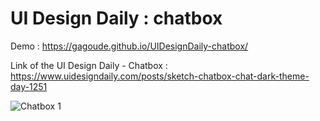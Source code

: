 # UI Design Daily : chatbox

Demo : https://gagoude.github.io/UIDesignDaily-chatbox/

Link of the UI Design Daily - Chatbox : https://www.uidesigndaily.com/posts/sketch-chatbox-chat-dark-theme-day-1251

![Chatbox 1](https://user-images.githubusercontent.com/56520774/125677232-1af78883-3a2c-4ff0-ad5c-1944fd65a2be.png)


